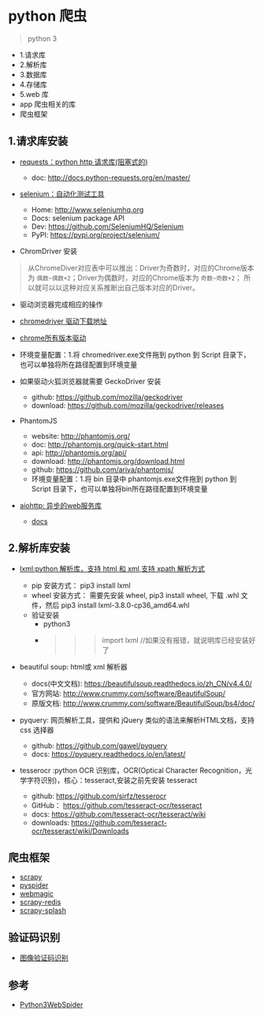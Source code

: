 # python 爬虫

>python 3

- 1.请求库
- 2.解析库
- 3.数据库
- 4.存储库
- 5.web 库
- app 爬虫相关的库
- 爬虫框架


## 1.请求库安装
- [requests：python http 请求库(阻塞式的)](https://github.com/requests/requests)
  - doc: http://docs.python-requests.org/en/master/


- [selenium：自动化测试工具](https://github.com/SeleniumHQ/selenium/tree/master/py)
  - Home:	http://www.seleniumhq.org
  - Docs:	selenium package API
  - Dev:	https://github.com/SeleniumHQ/Selenium
  - PyPI:	https://pypi.org/project/selenium/

- ChromDriver 安装
>从ChromeDiver对应表中可以推出：Driver为奇数时，对应的Chrome版本为 `偶数~偶数+2`；Driver为偶数时，对应的Chrome版本为 `奇数~奇数+2`；
所以就可以以这种对应关系推断出自己版本对应的Driver。

  - 驱动浏览器完成相应的操作
  - [chromedriver 驱动下载地址](http://chromedriver.storage.googleapis.com/index.html)
  - [chrome所有版本驱动](http://npm.taobao.org/mirrors/chromedriver/)
  - 环境变量配置：1.将 chromedriver.exe文件拖到 python 到 Script 目录下，也可以单独将所在路径配置到环境变量

- 如果驱动火狐浏览器就需要 GeckoDriver 安装
  - github: https://github.com/mozilla/geckodriver
  - download: https://github.com/mozilla/geckodriver/releases
 
- PhantomJS
  - website: http://phantomjs.org/ 
  - doc: http://phantomjs.org/quick-start.html
  - api: http://phantomjs.org/api/
  - download: http://phantomjs.org/download.html 
  - github: https://github.com/ariya/phantomjs/
  - 环境变量配置：1.将 bin 目录中 phantomjs.exe文件拖到 python 到 Script 目录下，也可以单独将bin所在路径配置到环境变量

- [aiohttp: 异步的web服务库](https://github.com/aio-libs/aiohttp)
  - [docs](https://docs.aiohttp.org)

## 2.解析库安装
- [lxml:python 解析库，支持 html 和 xml,支持 xpath 解析方式](https://github.com/lxml/lxml)
  - pip 安装方式： pip3 install lxml
  - wheel 安装方式： 需要先安装 wheel, pip3 install wheel, 下载 .whl 文件，然后 pip3 install lxml-3.8.0-cp36_amd64.whl
  - 验证安装
    - python3
    - >>>import lxml  //如果没有报错，就说明库已经安装好了 

- beautiful soup: html或 xml 解析器
  - docs(中文文档): https://beautifulsoup.readthedocs.io/zh_CN/v4.4.0/
  - 官方网站: http://www.crummy.com/software/BeautifulSoup/
  - 原版文档: http://www.crummy.com/software/BeautifulSoup/bs4/doc/

- pyquery: 网页解析工具，提供和 jQuery 类似的语法来解析HTML文档，支持css 选择器
  - github: https://github.com/gawel/pyquery
  - docs: https://pyquery.readthedocs.io/en/latest/

- tesserocr :python OCR 识别库，OCR(Optical Character Recognition，光学字符识别)，核心：tesseract,安装之前先安装 tesseract
  - github: https://github.com/sirfz/tesserocr
  - GitHub： https://github.com/tesseract-ocr/tesseract
  - docs: https://github.com/tesseract-ocr/tesseract/wiki
  - downloads: https://github.com/tesseract-ocr/tesseract/wiki/Downloads

## 爬虫框架
- [scrapy](https://github.com/scrapy/scrapy)
- [pyspider](https://github.com/binux/pyspider)
- [webmagic](https://github.com/code4craft/webmagic)
- [scrapy-redis](https://github.com/rmax/scrapy-redis)
- [scrapy-splash](https://github.com/scrapy-plugins/scrapy-splash)






## 验证码识别

- [图像验证码识别](https://github.com/Python3WebSpider/CrackImageCode)






## 参考
- [Python3WebSpider](https://github.com/Python3WebSpider)

